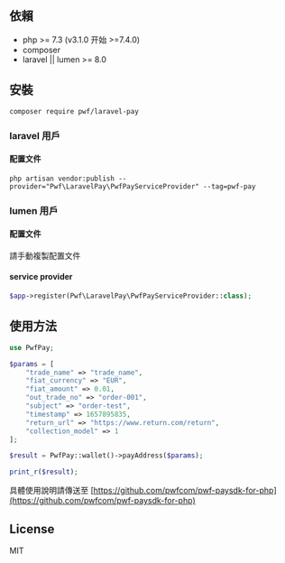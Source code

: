 ## 依賴

- php >= 7.3 (v3.1.0 开始 >=7.4.0)
- composer
- laravel || lumen >= 8.0

## 安裝

```Shell
composer require pwf/laravel-pay
```

### laravel 用戶

#### 配置文件

```Shell
php artisan vendor:publish --provider="Pwf\LaravelPay\PwfPayServiceProvider" --tag=pwf-pay
```

### lumen 用戶

#### 配置文件

請手動複製配置文件

#### service provider

```PHP
$app->register(Pwf\LaravelPay\PwfPayServiceProvider::class);
```

## 使用方法

```PHP
use PwfPay;

$params = [
    "trade_name" => "trade_name",
    "fiat_currency" => "EUR",
    "fiat_amount" => 0.01,
    "out_trade_no" => "order-001",
    "subject" => "order-test",
    "timestamp" => 1657895835,
    "return_url" => "https://www.return.com/return",
    "collection_model" => 1
];

$result = PwfPay::wallet()->payAddress($params);

print_r($result);
```

具體使用說明請傳送至 [https://github.com/pwfcom/pwf-paysdk-for-php](https://github.com/pwfcom/pwf-paysdk-for-php)

## License

MIT
